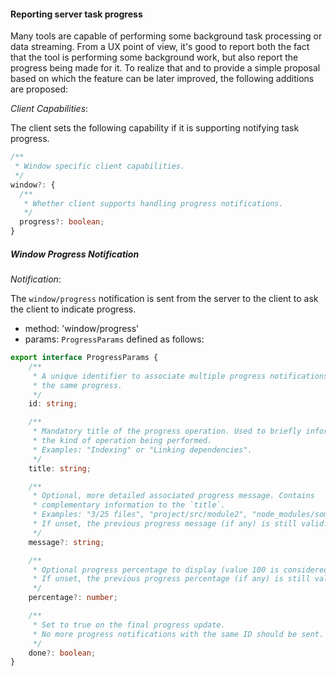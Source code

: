 #### Reporting server task progress

Many tools are capable of performing some background task processing or data streaming. From a UX point of view, it's good to report both the fact that the tool is performing some background work, but also report the progress being made for it. To realize that and to provide a simple proposal based on which the feature can be later improved, the following additions are proposed:

_Client Capabilities_:

The client sets the following capability if it is supporting notifying task progress.

```ts
/**
 * Window specific client capabilities.
 */
window?: {
  /**
   * Whether client supports handling progress notifications.
   */
  progress?: boolean;
}
```

##### Window Progress Notification
_Notification_:

The `window/progress` notification is sent from the server to the client to ask the client to indicate progress.

* method: 'window/progress'
* params: `ProgressParams` defined as follows:
```ts
export interface ProgressParams {
    /**
     * A unique identifier to associate multiple progress notifications with
     * the same progress.
     */
    id: string;

    /**
     * Mandatory title of the progress operation. Used to briefly inform about
     * the kind of operation being performed.
     * Examples: "Indexing" or "Linking dependencies".
     */
    title: string;

    /**
     * Optional, more detailed associated progress message. Contains
     * complementary information to the `title`.
     * Examples: "3/25 files", "project/src/module2", "node_modules/some_dep".
     * If unset, the previous progress message (if any) is still valid.
     */
    message?: string;

    /**
     * Optional progress percentage to display (value 100 is considered 100%).
     * If unset, the previous progress percentage (if any) is still valid.
     */
    percentage?: number;

    /**
     * Set to true on the final progress update.
     * No more progress notifications with the same ID should be sent.
     */
    done?: boolean;
}
```
